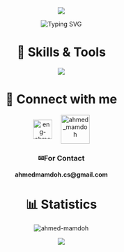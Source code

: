 <div align="center">
  <img src="https://capsule-render.vercel.app/api?type=waving&height=200&color=gradient&reversal=false"/>
</div>
<p align="center"><img src="https://readme-typing-svg.demolab.com?font=Fira+Code&size=32&duration=3000&pause=1000&color=5CD4F7&center=true&vCenter=true&random=false&width=500&lines=Hi%2C+I'm+Ahmed+Mamdoh;A+Computer+Science+Student;in+Modern+Academy+Maadi" alt="Typing SVG" /></a></p>
<div align="center">
  <h1 align="center">📜 Skills & Tools</h1>
<p align="center">
  <a href="https://skillicons.dev">
    <img src="https://skillicons.dev/icons?i=html,css,js,react,tailwind,bootstrap,vite,npm,git,github,netlify,vscode" />
  </a>
</p>
</div>

<div align="center"><h1>🔗 Connect with me</h1>
<p>
<a href="https://www.linkedin.com/in/eng-ahmed-mamdoh/" target="blank"><img align="center" src="https://raw.githubusercontent.com/rahuldkjain/github-profile-readme-generator/master/src/images/icons/Social/linked-in-alt.svg" alt="eng-ahmed-mamdoh" height="44" width="44" /></a>&nbsp;&nbsp;&nbsp;&nbsp;
<a href="https://codeforces.com/profile/ahmed_mamdoh" target="blank"><img align="center" src="https://raw.githubusercontent.com/rahuldkjain/github-profile-readme-generator/master/src/images/icons/Social/codeforces.svg" alt="ahmed_mamdoh" height="66" width="66" /></a>
      <h3>✉For Contact</h3>
    <h4>ahmedmamdoh.cs@gmail.com</h4>
</p></div>
  
<div align="center">
    <h1 align="center">📊 Statistics</h1>
<p><img align="center" src="https://github-readme-stats.vercel.app/api/top-langs/?username=Ahmed-Mamdoh&size_weight=0.5&count_weight=0.5&hide=shaderlab,hlsl" alt="ahmed-mamdoh" /></p>
</div>
  
<div align="center">

  <img src="https://capsule-render.vercel.app/api?type=waving&color=gradient&height=200&section=footer"/>
</div>

